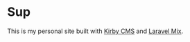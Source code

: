 # Sup
This is my personal site built with [Kirby CMS](https://getkirby.com/) and [Laravel Mix](https://laravel-mix.com/).